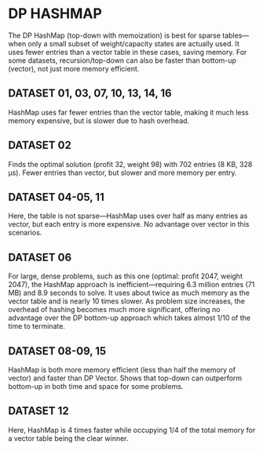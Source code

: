 # DP HASHMAP

The DP HashMap (top-down with memoization) is best for sparse tables—when only a small subset of weight/capacity states are actually used. It uses fewer entries than a vector table in these cases, saving memory. For some datasets, recursion/top-down can also be faster than bottom-up (vector), not just more memory efficient.

## DATASET 01, 03, 07, 10, 13, 14, 16

HashMap uses far fewer entries than the vector table, making it much less memory expensive, but is slower due to hash overhead.

## DATASET 02

Finds the optimal solution (profit 32, weight 98) with 702 entries (8 KB, 328 μs). Fewer entries than vector, but slower and more memory per entry.

## DATASET 04-05, 11

Here, the table is not sparse—HashMap uses over half as many entries as vector, but each entry is more expensive. No advantage over vector in this scenarios.

## DATASET 06

For large, dense problems, such as this one (optimal: profit 2047, weight 2047), the HashMap approach is inefficient—requiring 6.3 million entries (71 MB) and 8.9 seconds to solve. It uses about twice as much memory as the vector table and is nearly 10 times slower. As problem size increases, the overhead of hashing becomes much more significant, offering no advantage over the DP bottom-up approach which takes almost 1/10 of the time to terminate.

## DATASET 08-09, 15

HashMap is both more memory efficient (less than half the memory of vector) and faster than DP Vector. Shows that top-down can outperform bottom-up in both time and space for some problems.

## DATASET 12
Here, HashMap is 4 times faster while occupying 1/4 of the total memory for a vector table being the clear winner.
